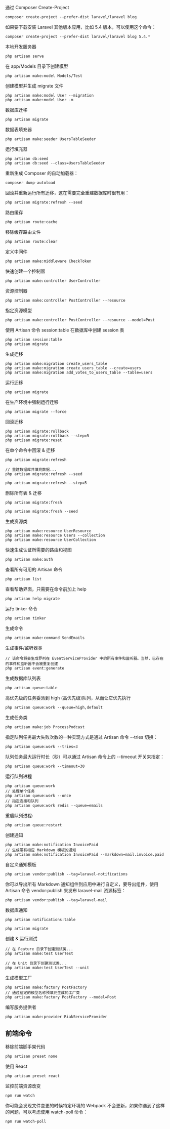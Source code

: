
通过 Composer Create-Project
```
composer create-project --prefer-dist laravel/laravel blog
```
如果要下载安装 Laravel 其他版本应用，比如 5.4 版本，可以使用这个命令：
```
composer create-project --prefer-dist laravel/laravel blog 5.4.*
```
本地开发服务器
```
php artisan serve
```
在 app/Models 目录下创建模型
```
php artisan make:model Models/Test
```
创建模型并生成 migrate 文件
```
php artisan make:model User --migration
php artisan make:model User -m
```
数据库迁移
```
php artisan migrate
```
数据表填充器
```
php artisan make:seeder UsersTableSeeder
```
运行填充器
```
php artisan db:seed
php artisan db:seed --class=UsersTableSeeder
```
重新生成 Composer 的自动加载器：
```
composer dump-autoload
```
回滚并重新运行所有迁移，这在需要完全重建数据库时很有用：
```
php artisan migrate:refresh --seed
```
路由缓存
```
php artisan route:cache
```
移除缓存路由文件
```
php artisan route:clear
```
定义中间件
```
php artisan make:middleware CheckToken
```
快速创建一个控制器
```
php artisan make:controller UserController 
```
资源控制器
```
php artisan make:controller PostController --resource
```
指定资源模型
```
php artisan make:controller PostController --resource --model=Post
```
使用 Artisan 命令 session:table 在数据库中创建 session 表
```
php artisan session:table
php artisan migrate
```
生成迁移
```
php artisan make:migration create_users_table
php artisan make:migration create_users_table --create=users
php artisan make:migration add_votes_to_users_table --table=users
```
运行迁移
```
php artisan migrate
```
在生产环境中强制运行迁移
```
php artisan migrate --force
```
回滚迁移
```
php artisan migrate:rollback
php artisan migrate:rollback --step=5
php artisan migrate:reset
```
在单个命令中回滚 & 迁移
```
php artisan migrate:refresh

// 重建数据库并填充数据...
php artisan migrate:refresh --seed

php artisan migrate:refresh --step=5
```
删除所有表 & 迁移
```
php artisan migrate:fresh

php artisan migrate:fresh --seed
```
生成资源类
```
php artisan make:resource UserResource
php artisan make:resource Users --collection
php artisan make:resource UserCollection
```
快速生成认证所需要的路由和视图
```
php artisan make:auth
```
查看所有可用的 Artisan 命令
```
php artisan list
```
查看帮助界面，只需要在命令前加上 help
```
php artisan help migrate
```
运行 tinker 命令
```
php artisan tinker
```
生成命令
```
php artisan make:command SendEmails
```
生成事件/监听器类
```
// 该命令将会生成罗列在 EventServiceProvider 中的所有事件和监听器。当然，已存在的事件和监听器不会被重复创建
php artisan event:generate
```
生成数据库队列表
```
php artisan queue:table
```
高优先级的任务委派到 high (高优先级)队列，从而让它优先执行
```
php artisan queue:work --queue=high,default
```
生成任务类
```
php artisan make:job ProcessPodcast
```
指定队列任务最大失败次数的一种实现方式是通过 Artisan 命令 --tries 切换：
```
php artisan queue:work --tries=3
```
队列任务最大运行时长（秒）可以通过 Artisan 命令上的 --timeout 开关来指定：
```
php artisan queue:work --timeout=30
```
运行队列进程
```
php artisan queue:work
// 处理单个任务
php artisan queue:work --once
// 指定连接和队列
php artisan queue:work redis --queue=emails
```
重启队列进程:
```
php artisan queue:restart
```
创建通知
```
php artisan make:notification InvoicePaid
// 生成带有相应 Markdown 模板的通知
php artisan make:notification InvoicePaid --markdown=mail.invoice.paid
```
自定义通知模板
```
php artisan vendor:publish --tag=laravel-notifications
```
你可以导出所有 Markdown 通知组件到应用中进行自定义，要导出组件，使用 Artisan 命令 vendor:publish 来发布 laravel-mail 资源标签：
```
php artisan vendor:publish --tag=laravel-mail
```
数据库通知
```
php artisan notifications:table

php artisan migrate
```
创建 & 运行测试
```
// 在 Feature 目录下创建测试类...
php artisan make:test UserTest

// 在 Unit 目录下创建测试类...
php artisan make:test UserTest --unit
```
生成模型工厂
```
php artisan make:factory PostFactory
// 通过给定的模型名称预填充生成的工厂类
php artisan make:factory PostFactory --model=Post
```
编写服务提供者
```
php artisan make:provider RiakServiceProvider
```


## 前端命令
移除前端脚手架代码
```
php artisan preset none
```
使用 React
```
php artisan preset react
```
监控前端资源改变
```
npm run watch
```
你可能会发现文件变更的时候特定环境的 Webpack 不会更新，如果你遇到了这样的问题，可以考虑使用 watch-poll 命令：
```
npm run watch-poll
```